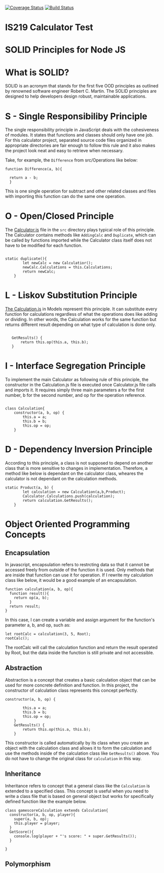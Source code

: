 [![Coverage Status](https://coveralls.io/repos/github/ej84/is219project/badge.svg?branch=master)](https://coveralls.io/github/ej84/is219project?branch=master)
[![Build Status](https://travis-ci.com/ej84/is219project.svg?branch=master)](https://travis-ci.com/ej84/is219project)

# IS219 Calculator Test



# SOLID Principles for Node JS
# What is SOLID?
SOLID is an acronym that stands for the first five OOD principles as outlined by renowned software engineer Robert C. Martin. The SOLID principles are designed to help developers design robust, maintainable applications.

# S - Single Responsibiliby Principle

The single responsibility principle in JavaScript deals with the cohesiveness of modules. It states that functions and classes should only have one job. For this calculator project, separated source code files organized in appropriate directories are fair enough to follow this rule and it also makes the project look neat and easy to retrieve when necessary.

Take, for example, the ```Difference``` from src/Operations like below:

```Node JS
function Difference(a, b){      

  return a - b;
  }
```

This is one single operation for subtract and other related classes and files with importing this function can do the same one operation.

# O - Open/Closed Principle
The <a href="https://github.com/ej84/is219project/blob/master/src/Calculator.js">Calculator.js</a> file in the ```src``` directory plays typical role of this principle. The Calculator contains methods like ```AddingCalc``` and ```Duplicate```, which can be called by functions imported while the Calculator class itself does not have to be modified for each function.

```Node JS

static duplicate(){
        let newCalc = new Calculatior();
        newCalc.Calculations = this.Calculations;
        return newCalc;
    }
 ```
 
 # L - Liskov Substitution Principle
 <a href="https://github.com/ej84/is219project/blob/master/src/Models/Calculation.js">The Calculation.js</a> in Models represent this principle. It can substitute every function for calculations regardless of what the operations does like adding or dividing. In other words, the Calculation works for the same function but returns different result depending on what type of calculation is done only.
 
 ```Node JS
 
    GetResults() {
        return this.op(this.a, this.b);
    }
```

# I - Interface Segregation Principle
To implement the main Calculator as following rule of this principle, the constructor in the Calculation.js file is executed once Calculator.js file calls and imports it. It requires simply three main parameters a for the first number, b for the second number, and op for the operation reference.

```Node JS

class Calculation{
    constructor(a, b, op) {
        this.a = a;
        this.b = b;
        this.op = op;
    }
```

# D - Dependency Inversion Principle
According to this principle, a class is not supposed to depend on another class that is more sensitive to changes in implementation. Therefore, a method like below is dependant on the calculator class, wheares the calculator is not dependant on the calculation methods.

```Node JS
static Product(a, b) {
        let calculation = new Calculation(a,b,Product);
        Calculator.Calculations.push(calculation);
        return calculation.GetResults();
    }
```

# Object Oriented Programming Concepts

## Encapsulation
In javascript, encapsulation refers to restrcting data so that it cannot be accessed freely from outside of the function it is used. Only methods that are inside that function can use it for operation. If I rewrite my calculation class like below, it would be a good example of an encapsulation.
```Node JS
function calculation(a, b, op){
  function result(){
    return op(a, b);
  }
  return result;
}
```
In this case, I can create a variable and assign argument for the function's parameter a, b, and op, such as:
```Node JS
let rootCalc = calculation(3, 5, Root);
rootCalc();
```
The rootCalc will call the calculation function and return the result operated by Root, but the data inside the function is still private and not accessible.

## Abstraction
Abstraction is a concept that creates a basic calculation object that can be used for more concrete definition and function. In this project, the constructor of calculation class represents this concept perfectly.
```Node JS
constructor(a, b, op) {

        this.a = a;
        this.b = b;
        this.op = op;
    }
    GetResults() {
        return this.op(this.a, this.b);
    }
```
This constructor is called automatically by its class when you create an object with the calculation class and allows it to form the calculation and use the methods inside of the calculation class like ```GetResults()``` above. You do not have to change the original class for ```calculation``` in this way.

## Inheritance
Inheritance refers to concept that a general class like the ```Calculation``` is extended to a specified class. This concept is useful when you need to write a class file that is based on general object but works for specifically defined function like the example below.
```Node JS
class gamescoreCalculation extends Calculation{
  constructor(a, b, op, player){
    super(a, b, op);
    this.player = player;
  }
  GetScore(){
    console.log(player + "'s score: " + super.GetResults());
  }
  
}
```

## Polymorphism
